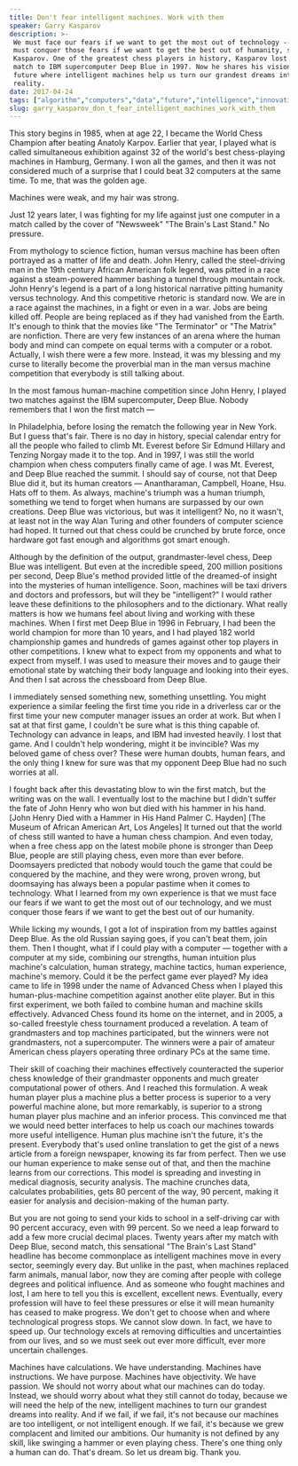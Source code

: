 ```yaml
---
title: Don't fear intelligent machines. Work with them
speaker: Garry Kasparov
description: >-
 We must face our fears if we want to get the most out of technology -- and we
 must conquer those fears if we want to get the best out of humanity, says Garry
 Kasparov. One of the greatest chess players in history, Kasparov lost a memorable
 match to IBM supercomputer Deep Blue in 1997. Now he shares his vision for a
 future where intelligent machines help us turn our grandest dreams into
 reality.
date: 2017-04-24
tags: ["algorithm","computers","data","future","intelligence","innovation","potential","robots","social-change","technology","ai"]
slug: garry_kasparov_don_t_fear_intelligent_machines_work_with_them
---
```


This story begins in 1985, when at age 22, I became the World Chess Champion after beating
Anatoly Karpov. Earlier that year, I played what is called simultaneous exhibition against
32 of the world's best chess-playing machines in Hamburg, Germany. I won all the games,
and then it was not considered much of a surprise that I could beat 32 computers at the
same time. To me, that was the golden age.

Machines were weak, and my hair was strong.

Just 12 years later, I was fighting for my life against just one computer in a match
called by the cover of "Newsweek" "The Brain's Last Stand." No pressure.

From mythology to science fiction, human versus machine has been often portrayed as a
matter of life and death. John Henry, called the steel-driving man in the 19th century
African American folk legend, was pitted in a race against a steam-powered hammer bashing
a tunnel through mountain rock. John Henry's legend is a part of a long historical
narrative pitting humanity versus technology. And this competitive rhetoric is standard
now. We are in a race against the machines, in a fight or even in a war. Jobs are being
killed off. People are being replaced as if they had vanished from the Earth. It's enough
to think that the movies like "The Terminator" or "The Matrix" are nonfiction. There are
very few instances of an arena where the human body and mind can compete on equal terms
with a computer or a robot. Actually, I wish there were a few more. Instead, it was my
blessing and my curse to literally become the proverbial man in the man versus machine
competition that everybody is still talking about.

In the most famous human-machine competition since John Henry, I played two matches
against the IBM supercomputer, Deep Blue. Nobody remembers that I won the first match
—

In Philadelphia, before losing the rematch the following year in New York. But I guess
that's fair. There is no day in history, special calendar entry for all the people who
failed to climb Mt. Everest before Sir Edmund Hillary and Tenzing Norgay made it to the
top. And in 1997, I was still the world champion when chess computers finally came of age.
I was Mt. Everest, and Deep Blue reached the summit. I should say of course, not that Deep
Blue did it, but its human creators — Anantharaman, Campbell, Hoane, Hsu. Hats off to
them. As always, machine's triumph was a human triumph, something we tend to forget when
humans are surpassed by our own creations. Deep Blue was victorious, but was it
intelligent? No, no it wasn't, at least not in the way Alan Turing and other founders of
computer science had hoped. It turned out that chess could be crunched by brute force,
once hardware got fast enough and algorithms got smart enough.

Although by the definition of the output, grandmaster-level chess, Deep Blue was
intelligent. But even at the incredible speed, 200 million positions per second, Deep
Blue's method provided little of the dreamed-of insight into the mysteries of human
intelligence. Soon, machines will be taxi drivers and doctors and professors, but will they
be "intelligent?" I would rather leave these definitions to the philosophers and to the
dictionary. What really matters is how we humans feel about living and working with these
machines. When I first met Deep Blue in 1996 in February, I had been the world champion for
more than 10 years, and I had played 182 world championship games and hundreds of games
against other top players in other competitions. I knew what to expect from my opponents
and what to expect from myself. I was used to measure their moves and to gauge their
emotional state by watching their body language and looking into their eyes. And then I sat
across the chessboard from Deep Blue.

I immediately sensed something new, something unsettling. You might experience a similar
feeling the first time you ride in a driverless car or the first time your new computer
manager issues an order at work. But when I sat at that first game, I couldn't be sure
what is this thing capable of. Technology can advance in leaps, and IBM had invested
heavily. I lost that game. And I couldn't help wondering, might it be invincible? Was my
beloved game of chess over? These were human doubts, human fears, and the only thing I
knew for sure was that my opponent Deep Blue had no such worries at all.

I fought back after this devastating blow to win the first match, but the writing was on
the wall. I eventually lost to the machine but I didn't suffer the fate of John Henry who
won but died with his hammer in his hand. [John Henry Died with a Hammer in His Hand
Palmer C. Hayden] [The Museum of African American Art, Los Angeles] It turned out that the
world of chess still wanted to have a human chess champion. And even today, when a free
chess app on the latest mobile phone is stronger than Deep Blue, people are still playing
chess, even more than ever before. Doomsayers predicted that nobody would touch the game
that could be conquered by the machine, and they were wrong, proven wrong, but doomsaying
has always been a popular pastime when it comes to technology. What I learned from my own
experience is that we must face our fears if we want to get the most out of our
technology, and we must conquer those fears if we want to get the best out of our
humanity.

While licking my wounds, I got a lot of inspiration from my battles against Deep Blue. As
the old Russian saying goes, if you can't beat them, join them. Then I thought, what if I
could play with a computer — together with a computer at my side, combining our strengths,
human intuition plus machine's calculation, human strategy, machine tactics, human
experience, machine's memory. Could it be the perfect game ever played? My idea came to
life in 1998 under the name of Advanced Chess when I played this human-plus-machine
competition against another elite player. But in this first experiment, we both failed to
combine human and machine skills effectively. Advanced Chess found its home on the
internet, and in 2005, a so-called freestyle chess tournament produced a revelation. A
team of grandmasters and top machines participated, but the winners were not grandmasters,
not a supercomputer. The winners were a pair of amateur American chess players operating
three ordinary PCs at the same time.

Their skill of coaching their machines effectively counteracted the superior chess
knowledge of their grandmaster opponents and much greater computational power of others.
And I reached this formulation. A weak human player plus a machine plus a better process
is superior to a very powerful machine alone, but more remarkably, is superior to a strong
human player plus machine and an inferior process. This convinced me that we would need
better interfaces to help us coach our machines towards more useful intelligence. Human
plus machine isn't the future, it's the present. Everybody that's used online translation
to get the gist of a news article from a foreign newspaper, knowing its far from perfect.
Then we use our human experience to make sense out of that, and then the machine learns
from our corrections. This model is spreading and investing in medical diagnosis, security
analysis. The machine crunches data, calculates probabilities, gets 80 percent of the way,
90 percent, making it easier for analysis and decision-making of the human
party.

But you are not going to send your kids to school in a self-driving car with 90 percent
accuracy, even with 99 percent. So we need a leap forward to add a few more crucial
decimal places. Twenty years after my match with Deep Blue, second match, this sensational
"The Brain's Last Stand" headline has become commonplace as intelligent machines move in
every sector, seemingly every day. But unlike in the past, when machines replaced farm
animals, manual labor, now they are coming after people with college degrees and political
influence. And as someone who fought machines and lost, I am here to tell you this is
excellent, excellent news. Eventually, every profession will have to feel these pressures
or else it will mean humanity has ceased to make progress. We don't get to choose when and
where technological progress stops. We cannot slow down. In fact, we have to speed up. Our
technology excels at removing difficulties and uncertainties from our lives, and so we
must seek out ever more difficult, ever more uncertain challenges.

Machines have calculations. We have understanding. Machines have instructions. We have
purpose. Machines have objectivity. We have passion. We should not worry about what our
machines can do today. Instead, we should worry about what they still cannot do today,
because we will need the help of the new, intelligent machines to turn our grandest dreams
into reality. And if we fail, if we fail, it's not because our machines are too
intelligent, or not intelligent enough. If we fail, it's because we grew complacent and
limited our ambitions. Our humanity is not defined by any skill, like swinging a hammer or
even playing chess. There's one thing only a human can do. That's dream. So let us dream
big. Thank you.

<!--
ad_duration=3.33
comment_count=45
event="TED2017"
external_start_time=0
has_talk_citation=0
intro_duration=11.82
is_subtitle_required="False"
is_talk_featured="True"
language="en"
language_swap="False"
native_language="en"
number_of_related_talks=6
number_of_speakers=1
number_of_subtitled_videos=25
number_of_tags=11
number_of_talk_download_languages=25
number_of_talk_more_resources=2
number_of_talk_recommendations=0
number_of_talks_take_actions=0
post_ad_duration=0.83
published_timestamp="2017-05-30 14:59:59"
recording_date="2017-04-24"
speaker_description="Grandmaster, analyst"
speaker_is_published=1
speaker_name="Garry Kasparov"
speaker_what_others_say="Kasparov has become a major player in that great game of liberty versus tyranny in which the globe is the board."
talk_name="Don't fear intelligent machines. Work with them"
talks_tags=["algorithm","computers","data","future","intelligence","innovation","potential","robots","social-change","technology","ai"]
talks_take_action=[]
url_audio="https://download.ted.com/talks/GarryKasparov_2017.mp3?apikey=acme-roadrunner"
url_photo_speaker="https://pe.tedcdn.com/images/ted/bba75622c7cc156e2002921aa4139fc9a42f4e49_254x191.jpg"
url_photo_talk="https://s3.amazonaws.com/talkstar-photos/uploads/48b8fad8-7da1-42a7-b739-1b9781933b04/GarryKasparov_2017-embed.jpg"
url_webpage="https://www.ted.com/talks/garry_kasparov_don_t_fear_intelligent_machines_work_with_them"
video_type_name="TED Stage Talk"
-->